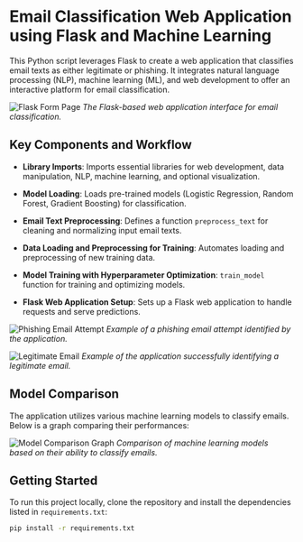 # Email Classification Web Application using Flask and Machine Learning

This Python script leverages Flask to create a web application that classifies email texts as either legitimate or phishing. It integrates natural language processing (NLP), machine learning (ML), and web development to offer an interactive platform for email classification.

![Flask Form Page](URL_TO_YOUR_FLASK_FORM_IMAGE)
*The Flask-based web application interface for email classification.*

## Key Components and Workflow

- **Library Imports**: Imports essential libraries for web development, data manipulation, NLP, machine learning, and optional visualization.

- **Model Loading**: Loads pre-trained models (Logistic Regression, Random Forest, Gradient Boosting) for classification.

- **Email Text Preprocessing**: Defines a function `preprocess_text` for cleaning and normalizing input email texts.

- **Data Loading and Preprocessing for Training**: Automates loading and preprocessing of new training data.

- **Model Training with Hyperparameter Optimization**: `train_model` function for training and optimizing models.

- **Flask Web Application Setup**: Sets up a Flask web application to handle requests and serve predictions.

![Phishing Email Attempt](URL_TO_YOUR_PHISHING_EMAIL_ATTEMPT_IMAGE)
*Example of a phishing email attempt identified by the application.*

![Legitimate Email](URL_TO_YOUR_LEGITIMATE_EMAIL_IMAGE)
*Example of the application successfully identifying a legitimate email.*

## Model Comparison

The application utilizes various machine learning models to classify emails. Below is a graph comparing their performances:

![Model Comparison Graph](URL_TO_YOUR_MODEL_COMPARISON_GRAPH_IMAGE)
*Comparison of machine learning models based on their ability to classify emails.*

## Getting Started

To run this project locally, clone the repository and install the dependencies listed in `requirements.txt`:

```bash
pip install -r requirements.txt
